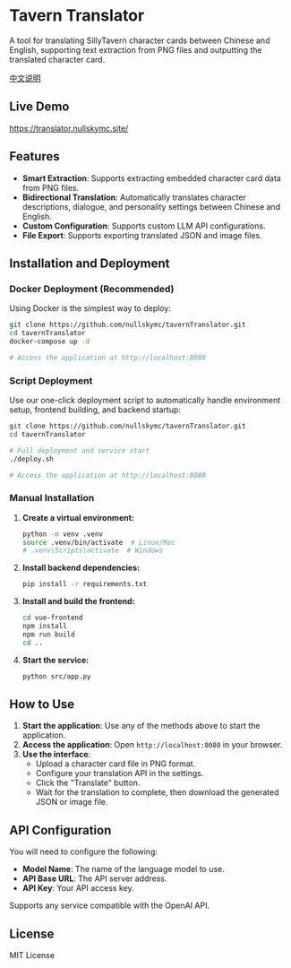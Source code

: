 # Tavern Translator

A tool for translating SillyTavern character cards between Chinese and English, supporting text extraction from PNG files and outputting the translated character card.

[中文说明](https://github.com/nullskymc/tavernTranslator/blob/main/README.md)

## Live Demo

<https://translator.nullskymc.site/>

## Features

- **Smart Extraction**: Supports extracting embedded character card data from PNG files.
- **Bidirectional Translation**: Automatically translates character descriptions, dialogue, and personality settings between Chinese and English.
- **Custom Configuration**: Supports custom LLM API configurations.
- **File Export**: Supports exporting translated JSON and image files.

## Installation and Deployment

### Docker Deployment (Recommended)

Using Docker is the simplest way to deploy:

```bash
git clone https://github.com/nullskymc/tavernTranslator.git
cd tavernTranslator
docker-compose up -d

# Access the application at http://localhost:8080
```

### Script Deployment

Use our one-click deployment script to automatically handle environment setup, frontend building, and backend startup:

```bash
git clone https://github.com/nullskymc/tavernTranslator.git
cd tavernTranslator

# Full deployment and service start
./deploy.sh

# Access the application at http://localhost:8080
```

### Manual Installation

1.  **Create a virtual environment:**
    ```bash
    python -m venv .venv
    source .venv/bin/activate  # Linux/Mac
    # .venv\Scripts\activate  # Windows
    ```

2.  **Install backend dependencies:**
    ```bash
    pip install -r requirements.txt
    ```

3.  **Install and build the frontend:**
    ```bash
    cd vue-frontend
    npm install
    npm run build
    cd ..
    ```

4.  **Start the service:**
    ```bash
    python src/app.py
    ```

## How to Use

1.  **Start the application**: Use any of the methods above to start the application.
2.  **Access the application**: Open `http://localhost:8080` in your browser.
3.  **Use the interface**:
    *   Upload a character card file in PNG format.
    *   Configure your translation API in the settings.
    *   Click the "Translate" button.
    *   Wait for the translation to complete, then download the generated JSON or image file.

## API Configuration

You will need to configure the following:

-   **Model Name**: The name of the language model to use.
-   **API Base URL**: The API server address.
-   **API Key**: Your API access key.

Supports any service compatible with the OpenAI API.

## License

MIT License